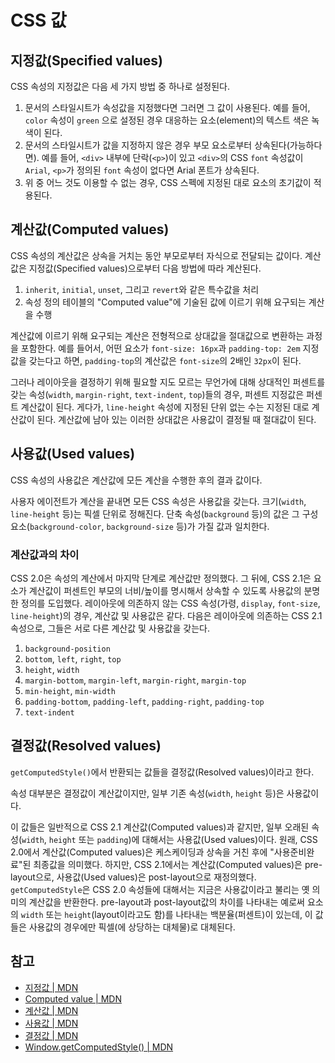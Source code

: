 # CSS 값

## 지정값(Specified values)

CSS 속성의 지정값은 다음 세 가지 방법 중 하나로 설정된다.

1. 문서의 스타일시트가 속성값을 지정했다면 그러면 그 값이 사용된다. 예를 들어, `color` 속성이 `green` 으로 설정된 경우 대응하는 요소(element)의 텍스트 색은 녹색이 된다.
2. 문서의 스타일시트가 값을 지정하지 않은 경우 부모 요소로부터 상속된다(가능하다면). 예를 들어, `<div>` 내부에 단락(`<p>`)이 있고 `<div>`의 CSS `font` 속성값이 `Arial`, `<p>`가 정의된 `font` 속성이 없다면 Arial 폰트가 상속된다.
3. 위 중 어느 것도 이용할 수 없는 경우, CSS 스펙에 지정된 대로 요소의 초기값이 적용된다.

## 계산값(Computed values)

CSS 속성의 계산값은 상속을 거치는 동안 부모로부터 자식으로 전달되는 값이다. 계산값은 지정값(Specified values)으로부터 다음 방법에 따라 계산된다.

1. `inherit`, `initial`, `unset`, 그리고 `revert`와 같은 특수값을 처리
2. 속성 정의 테이블의 "Computed value"에 기술된 값에 이르기 위해 요구되는 계산을 수행

계산값에 이르기 위해 요구되는 계산은 전형적으로 상대값을 절대값으로 변환하는 과정을 포함한다. 예를 들어서, 어떤 요소가 `font-size: 16px`과 `padding-top: 2em` 지정값을 갖는다고 하면, `padding-top`의 계산값은 `font-size`의 2배인 `32px`이 된다.

그러나 레이아웃을 결정하기 위해 필요할 지도 모르는 무언가에 대해 상대적인 퍼센트를 갖는 속성(`width`, `margin-right`, `text-indent`, `top`)들의 경우, 퍼센트 지정값은 퍼센트 계산값이 된다. 게다가, `line-height` 속성에 지정된 단위 없는 수는 지정된 대로 계산값이 된다. 계산값에 남아 있는 이러한 상대값은 사용값이 결정될 때 절대값이 된다.

## 사용값(Used values)

CSS 속성의 사용값은 계산값에 모든 계산을 수행한 후의 결과 값이다.

사용자 에이전트가 계산을 끝내면 모든 CSS 속성은 사용값을 갖는다. 크기(`width`, `line-height` 등)는 픽셀 단위로 정해진다. 단축 속성(`background` 등)의 값은 그 구성요소(`background-color`, `background-size` 등)가 가질 값과 일치한다.

### 계산값과의 차이

CSS 2.0은 속성의 계산에서 마지막 단계로 계산값만 정의했다. 그 뒤에, CSS 2.1은 요소가 계산값이 퍼센트인 부모의 너비/높이를 명시해서 상속할 수 있도록 사용값의 분명한 정의를 도입했다. 레이아웃에 의존하지 않는 CSS 속성(가령, `display`, `font-size`, `line-height`)의 경우, 계산값 및 사용값은 같다. 다음은 레이아웃에 의존하는 CSS 2.1 속성으로, 그들은 서로 다른 계산값 및 사용값을 갖는다.

1. `background-position`
2. `bottom`, `left`, `right`, `top`
3. `height`, `width`
4. `margin-bottom`, `margin-left`, `margin-right`, `margin-top`
5. `min-height`, `min-width`
6. `padding-bottom`, `padding-left`, `padding-right`, `padding-top`
7. `text-indent`

## 결정값(Resolved values)

`getComputedStyle()`에서 반환되는 값들을 결정값(Resolved values)이라고 한다.

속성 대부분은 결정값이 계산값이지만, 일부 기존 속성(`width`, `height` 등)은 사용값이다.

이 값들은 일반적으로 CSS 2.1 계산값(Computed values)과 같지만, 일부 오래된 속성(`width`, `height` 또는 `padding`)에 대해서는 사용값(Used values)이다. 원래, CSS 2.0에서 계산값(Computed values)은 케스케이딩과 상속을 거친 후에 "사용준비완료"된 최종값을 의미했다. 하지만, CSS 2.1에서는 계산값(Computed values)은 pre-layout으로, 사용값(Used values)은 post-layout으로 재정의했다. `getComputedStyle`은 CSS 2.0 속성들에 대해서는 지금은 사용값이라고 불리는 옛 의미의 계산값을 반환한다. pre-layout과 post-layout값의 차이를 나타내는 예로써 요소의 `width` 또는 `height`(layout이라고도 함)를 나타내는 백분율(퍼센트)이 있는데, 이 값들은 사용값의 경우에만 픽셀(에 상당하는 대체물)로 대체된다.

## 참고

* [지정값 | MDN](https://developer.mozilla.org/ko/docs/Web/CSS/specified_value)
* [Computed value | MDN](https://developer.mozilla.org/en-US/docs/Web/CSS/computed_value)
* [계산값 | MDN](https://developer.mozilla.org/ko/docs/Web/CSS/computed_value)
* [사용값 | MDN](https://developer.mozilla.org/ko/docs/Web/CSS/used_value)
* [결정값 | MDN](https://developer.mozilla.org/ko/docs/Web/CSS/resolved_value)
* [Window​.get​Computed​Style() | MDN](https://developer.mozilla.org/ko/docs/Web/API/Window/getComputedStyle)
